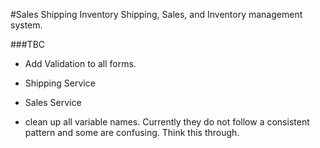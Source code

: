 #Sales Shipping Inventory
Shipping, Sales, and Inventory management system.

###TBC
- Add Validation to all forms.

- Shipping Service
- Sales Service

- clean up all variable names. Currently they do not follow a consistent pattern and some are confusing. Think this through.
